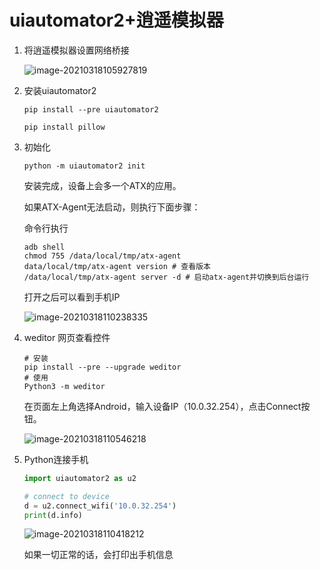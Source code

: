 # uiautomator2+逍遥模拟器

1. 将逍遥模拟器设置网络桥接

   ![image-20210318105927819](https://typora-lancelot.oss-cn-beijing.aliyuncs.com/typora/20210318105928-131051.png) 

2. 安装uiautomator2

   ```
   pip install --pre uiautomator2
   
   pip install pillow
   ```

3. 初始化

   ```
   python -m uiautomator2 init
   ```

   安装完成，设备上会多一个ATX的应用。

   如果ATX-Agent无法启动，则执行下面步骤：

   命令行执行

   ```shell
   adb shell
   chmod 755 /data/local/tmp/atx-agent
   data/local/tmp/atx-agent version # 查看版本
   /data/local/tmp/atx-agent server -d # 启动atx-agent并切换到后台运行
   ```

   打开之后可以看到手机IP

   ![image-20210318110238335](https://typora-lancelot.oss-cn-beijing.aliyuncs.com/typora/20210318110239-157192.png) 

4. weditor 网页查看控件

   ```shell
   # 安装
   pip install --pre --upgrade weditor
   # 使用
   Python3 -m weditor
   ```

   在页面左上角选择Android，输入设备IP（10.0.32.254），点击Connect按钮。

   ![image-20210318110546218](https://typora-lancelot.oss-cn-beijing.aliyuncs.com/typora/20210318110547-677329.png) 

5. Python连接手机

   ```python
   import uiautomator2 as u2
   
   # connect to device
   d = u2.connect_wifi('10.0.32.254')
   print(d.info)
   ```

   ![image-20210318110418212](https://typora-lancelot.oss-cn-beijing.aliyuncs.com/typora/20210318110419-985514.png) 

   如果一切正常的话，会打印出手机信息
